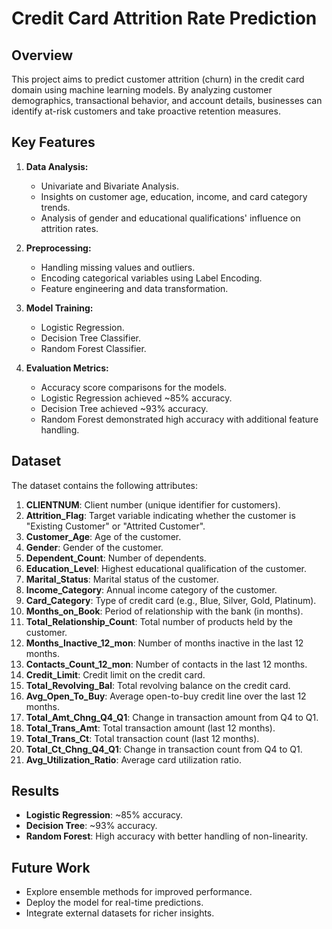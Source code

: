 # Credit Card Attrition Rate Prediction

## Overview

This project aims to predict customer attrition (churn) in the credit card domain using machine learning models. By analyzing customer demographics, transactional behavior, and account details, businesses can identify at-risk customers and take proactive retention measures.

## Key Features

1. **Data Analysis:**
   - Univariate and Bivariate Analysis.
   - Insights on customer age, education, income, and card category trends.
   - Analysis of gender and educational qualifications' influence on attrition rates.

2. **Preprocessing:**
   - Handling missing values and outliers.
   - Encoding categorical variables using Label Encoding.
   - Feature engineering and data transformation.

3. **Model Training:**
   - Logistic Regression.
   - Decision Tree Classifier.
   - Random Forest Classifier.

4. **Evaluation Metrics:**
   - Accuracy score comparisons for the models.
   - Logistic Regression achieved ~85% accuracy.
   - Decision Tree achieved ~93% accuracy.
   - Random Forest demonstrated high accuracy with additional feature handling.

## Dataset

The dataset contains the following attributes:

1. **CLIENTNUM**: Client number (unique identifier for customers).
2. **Attrition_Flag**: Target variable indicating whether the customer is "Existing Customer" or "Attrited Customer".
3. **Customer_Age**: Age of the customer.
4. **Gender**: Gender of the customer.
5. **Dependent_Count**: Number of dependents.
6. **Education_Level**: Highest educational qualification of the customer.
7. **Marital_Status**: Marital status of the customer.
8. **Income_Category**: Annual income category of the customer.
9. **Card_Category**: Type of credit card (e.g., Blue, Silver, Gold, Platinum).
10. **Months_on_Book**: Period of relationship with the bank (in months).
11. **Total_Relationship_Count**: Total number of products held by the customer.
12. **Months_Inactive_12_mon**: Number of months inactive in the last 12 months.
13. **Contacts_Count_12_mon**: Number of contacts in the last 12 months.
14. **Credit_Limit**: Credit limit on the credit card.
15. **Total_Revolving_Bal**: Total revolving balance on the credit card.
16. **Avg_Open_To_Buy**: Average open-to-buy credit line over the last 12 months.
17. **Total_Amt_Chng_Q4_Q1**: Change in transaction amount from Q4 to Q1.
18. **Total_Trans_Amt**: Total transaction amount (last 12 months).
19. **Total_Trans_Ct**: Total transaction count (last 12 months).
20. **Total_Ct_Chng_Q4_Q1**: Change in transaction count from Q4 to Q1.
21. **Avg_Utilization_Ratio**: Average card utilization ratio.

## Results

- **Logistic Regression**: ~85% accuracy.
- **Decision Tree**: ~93% accuracy.
- **Random Forest**: High accuracy with better handling of non-linearity.

## Future Work

- Explore ensemble methods for improved performance.
- Deploy the model for real-time predictions.
- Integrate external datasets for richer insights.
